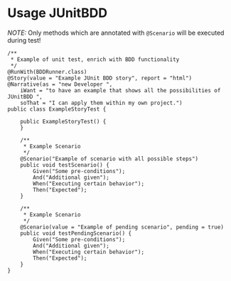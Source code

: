 # Usage JUnitBDD

*NOTE:* Only methods which are annotated with `@Scenario` will be executed during test!

    /**
     * Example of unit test, enrich with BDD functionality
     */
    @RunWith(BDDRunner.class)
    @Story(value = "Example JUnit BDD story", report = "html")
    @Narrative(as = "new Developer ",
        iWant = "to have an example that shows all the possibilities of JUnitBDD ",
        soThat = "I can apply them within my own project.")
    public class ExampleStoryTest {

        public ExampleStoryTest() {
        }

        /**
         * Example Scenario
         */
        @Scenario("Example of scenario with all possible steps")
        public void testScenario() {
            Given("Some pre-conditions");
            And("Additional given");
            When("Executing certain behavior");
            Then("Expected");
        }

        /**
         * Example Scenario
         */
        @Scenario(value = "Example of pending scenario", pending = true)
        public void testPendingScenario() {
            Given("Some pre-conditions");
            And("Additional given");
            When("Executing certain behavior");
            Then("Expected");
        }
    }